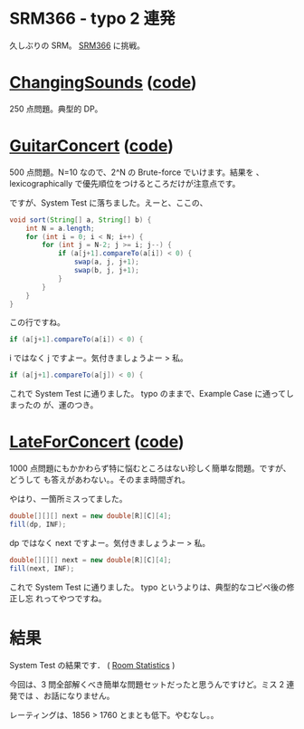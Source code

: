# SRM366 - typo 2 連発

<!--
date: 2007-09-18
-->

久しぶりの SRM。
[SRM366](http://www.topcoder.com/stat?c=round_overview&rd=10781) に挑戦。

# [ChangingSounds](http://www.topcoder.com/stat?c=problem_statement&pm=7973&rd=10781) ([code](http://www.topcoder.com/stat?c=problem_solution&rm=266307&rd=10781&pm=7973&cr=15632820))

250 点問題。典型的 DP。

# [GuitarConcert](http://www.topcoder.com/stat?c=problem_statement&pm=7747&rd=10781) ([code](http://www.topcoder.com/stat?c=problem_solution&rm=266307&rd=10781&pm=7747&cr=15632820))

500 点問題。N=10 なので、2\^N の Brute-force でいけます。結果を
、lexicographically で優先順位をつけるところだけが注意点です。

ですが、System Test に落ちました。えーと、ここの、

```java
void sort(String[] a, String[] b) {
    int N = a.length;
    for (int i = 0; i < N; i++) {
        for (int j = N-2; j >= i; j--) {
            if (a[j+1].compareTo(a[i]) < 0) {
                swap(a, j, j+1);
                swap(b, j, j+1);
            }
        }
    }
}
```

この行ですね。

```java
if (a[j+1].compareTo(a[i]) < 0) {
```

i ではなく j ですよー。気付きましょうよー &gt; 私。

```java
if (a[j+1].compareTo(a[j]) < 0) {
```

これで System Test に通りました。 typo のままで、Example Case に通ってしまったの
が、運のつき。

# [LateForConcert](http://www.topcoder.com/stat?c=problem_statement&pm=7827&rd=10781) ([code](http://www.topcoder.com/stat?c=problem_solution&rm=266307&rd=10781&pm=7827&cr=15632820))

1000 点問題にもかかわらず特に悩むところはない珍しく簡単な問題。ですが、どうして
も答えがあわない。。そのまま時間ぎれ。

やはり、一箇所ミスってました。

```java
double[][][] next = new double[R][C][4];
fill(dp, INF);
```

dp ではなく next ですよー。気付きましょうよー &gt; 私。

```java
double[][][] next = new double[R][C][4];
fill(next, INF);
```

これで System Test に通りました。 typo というよりは、典型的なコピペ後の修正し忘
れってやつですね。

# 結果

System Test の結果です． (
[Room Statistics](http://www.topcoder.com/stat?c=coder_room_stats&cr=15632820&rd=10781&rm=266307)
)

今回は、3 問全部解くべき簡単な問題セットだったと思うんですけど。ミス 2 連発では
、お話になりません。

レーティングは、1856 &gt; 1760 とまとも低下。やむなし。。
